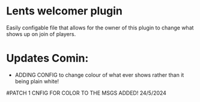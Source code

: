 # Lents welcomer plugin

Easily configable file that allows for the owner of this plugin to change what shows up on join of players.




# Updates Comin:
- ADDING CONFIG to change colour of what ever shows rather than it being plain white!



#PATCH 1
CNFIG FOR COLOR TO THE MSGS ADDED! 24/5/2024
